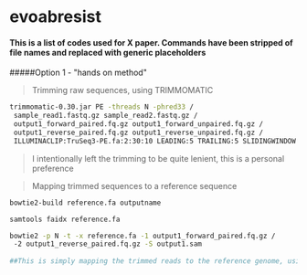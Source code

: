 # evoabresist
#### This is a list of codes used for X paper. Commands have been stripped of file names and replaced with generic placeholders
#####Option 1 - "hands on method"

>Trimming raw sequences, using TRIMMOMATIC
```bash
trimmomatic-0.30.jar PE -threads N -phred33 /
 sample_read1.fastq.gz sample_read2.fastq.gz /
 output1_forward_paired.fq.gz output1_forward_unpaired.fq.gz /
 output1_reverse_paired.fq.gz output1_reverse_unpaired.fq.gz /
 ILLUMINACLIP:TruSeq3-PE.fa:2:30:10 LEADING:5 TRAILING:5 SLIDINGWINDOW:4:20 MINLEN:20
``` 
>I intentionally left the trimming to be quite lenient, this is a personal preference
 
>Mapping trimmed sequences to a reference sequence
```bash
bowtie2-build reference.fa outputname

samtools faidx reference.fa

bowtie2 -p N -t -x reference.fa -1 output1_forward_paired.fq.gz /
 -2 output1_reverse_paired.fq.gz -S output1.sam
 
##This is simply mapping the trimmed reads to the reference genome, using quite default parameters. There is quite a lot of changes to this that can be made to be more sensitive etc.##

```
